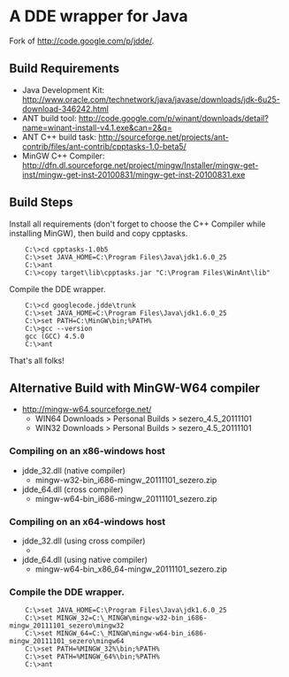 # A DDE wrapper for Java

Fork of http://code.google.com/p/jdde/.

## Build Requirements

- Java Development Kit: http://www.oracle.com/technetwork/java/javase/downloads/jdk-6u25-download-346242.html
- ANT build tool: http://code.google.com/p/winant/downloads/detail?name=winant-install-v4.1.exe&can=2&q=
- ANT C++ build task: http://sourceforge.net/projects/ant-contrib/files/ant-contrib/cpptasks-1.0-beta5/
- MinGW C++ Compiler: http://dfn.dl.sourceforge.net/project/mingw/Installer/mingw-get-inst/mingw-get-inst-20100831/mingw-get-inst-20100831.exe

## Build Steps

Install all requirements (don't forget to choose the C++ Compiler while installing MinGW), then build and copy cpptasks.

        C:\>cd cpptasks-1.0b5
        C:\>set JAVA_HOME=C:\Program Files\Java\jdk1.6.0_25
        C:\>ant
        C:\>copy target\lib\cpptasks.jar "C:\Program Files\WinAnt\lib"
        
Compile the DDE wrapper.

        C:\>cd googlecode.jdde\trunk
        C:\>set JAVA_HOME=C:\Program Files\Java\jdk1.6.0_25
        C:\>set PATH=C:\MinGW\bin;%PATH%
        C:\>gcc --version
        gcc (GCC) 4.5.0
        C:\>ant
        
That's all folks!

## Alternative Build with MinGW-W64 compiler

- http://mingw-w64.sourceforge.net/
  - WIN64 Downloads > Personal Builds > sezero_4.5_20111101
  - WIN32 Downloads > Personal Builds > sezero_4.5_20111101

### Compiling on an x86-windows host

- jdde_32.dll (native compiler)
  - mingw-w32-bin_i686-mingw_20111101_sezero.zip
- jdde_64.dll (cross compiler)
  - mingw-w64-bin_i686-mingw_20111101_sezero.zip

### Compiling on an x64-windows host

- jdde_32.dll (using cross compiler)
  - <?no compiler available?>
- jdde_64.dll (using native compiler)
  - mingw-w64-bin_x86_64-mingw_20111101_sezero.zip
  
### Compile the DDE wrapper.

        C:\>set JAVA_HOME=C:\Program Files\Java\jdk1.6.0_25
        C:\>set MINGW_32=C:\_MINGW\mingw-w32-bin_i686-mingw_20111101_sezero\mingw32
        C:\>set MINGW_64=C:\_MINGW\mingw-w64-bin_i686-mingw_20111101_sezero\mingw64
        C:\>set PATH=%MINGW_32%\bin;%PATH%
        C:\>set PATH=%MINGW_64%\bin;%PATH%
        C:\>ant
